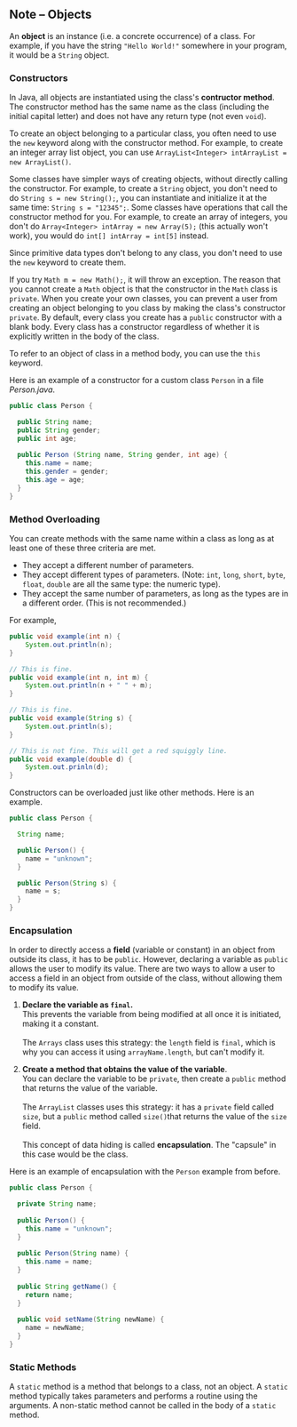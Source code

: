 ## Note – Objects

An **object** is an instance (i.e. a concrete occurrence) of a class. For example, if you have the string `"Hello World!"` somewhere in your program, it would be a `String` object. 

### Constructors
In Java, all objects are instantiated using the class's **contructor method**. The constructor method has the same name as the class (including the initial capital letter) and does not have any return type (not even `void`).

To create an object belonging to a particular class, you often need to use the `new` keyword along with the constructor method. For example, to create an integer array list object, you can use `ArrayList<Integer> intArrayList = new ArrayList()`. 

Some classes have simpler ways of creating objects, without directly calling the constructor. For example, to create a `String` object, you don't need to do `String s = new String();`, you can instantiate and initialize it at the same time: `String s = "12345";`. Some classes have operations that call the constructor method for you. For example, to create an array of integers, you don't do `Array<Integer> intArray = new Array(5);` (this actually won't work), you would do `int[] intArray = int[5]` instead.

Since primitive data types don't belong to any class, you don't need to use the `new` keyword to create them.

If you try `Math m = new Math();`, it will throw an exception. The reason that you cannot create a `Math` object is that the constructor in the `Math` class is `private`. When you create your own classes, you can prevent a user from creating an object belonging to you class by making the class's constructor `private`. By default, every class you create has a `public` constructor with a blank body. Every class has a constructor regardless of whether it is explicitly written in the body of the class.

To refer to an object of class in a method body, you can use the `this` keyword. 

Here is an example of a constructor for a custom class `Person` in a file *Person.java*.

```java
public class Person {

  public String name;
  public String gender;
  public int age;
    
  public Person (String name, String gender, int age) {
    this.name = name;
    this.gender = gender;
    this.age = age;
  }
}
```


### Method Overloading

You can create methods with the same name within a class as long as at least one of these three criteria are met.
* They accept a different number of parameters.
* They accept different types of parameters. (Note: `int`, `long`, `short`, `byte`, `float`, `double` are all the same type: the numeric type). 
* They accept the same number of parameters, as long as the types are in a different order. (This is not recommended.)

For example, 
```java
public void example(int n) {
    System.out.println(n);
}

// This is fine.
public void example(int n, int m) {
    System.out.println(n + " " + m);
}

// This is fine.
public void example(String s) {
    System.out.println(s);
}

// This is not fine. This will get a red squiggly line.
public void example(double d) {
    System.out.prinln(d);
}

```

Constructors can be overloaded just like other methods. Here is an example.
```java
public class Person {

  String name;

  public Person() {
    name = "unknown";
  }

  public Person(String s) {
    name = s;
  }
}
```



### Encapsulation

In order to directly access a **field** (variable or constant) in an object from outside its class, it has to be `public`. However, declaring a variable as `public` allows the user to modify its value. There are two ways to allow a user to access a field in an object from outside of the class, without allowing them to modify its value.

1. **Declare the variable as `final`.**     
This prevents the variable from being modified at all once it is initiated, making it a constant.</br></br>
The `Arrays` class uses this strategy: the `length` field is `final`, which is why you can access it using `arrayName.length`, but can't modify it.

2. **Create a method that obtains the value of the variable**.  
You can declare the variable to be `private`, then create a `public` method that returns the value of the variable.</br></br>
The `ArrayList` classes uses this strategy: it has a `private` field called `size`, but a `public` method called `size()`that returns the value of the `size` field.</br></br>
This concept of data hiding is called **encapsulation**. The "capsule" in this case would be the class.

Here is an example of encapsulation with the `Person` example from before.

```java
public class Person {

  private String name;
    
  public Person() {
    this.name = "unknown";
  }
    
  public Person(String name) {
    this.name = name;
  }
       
  public String getName() {
    return name;
  }
    
  public void setName(String newName) {
    name = newName;
  }
}
```




### Static Methods
A `static` method is a method that belongs to a class, not an object. A `static` method typically takes parameters and performs a routine using the arguments. A non-static method cannot be called in the body of a `static` method.
